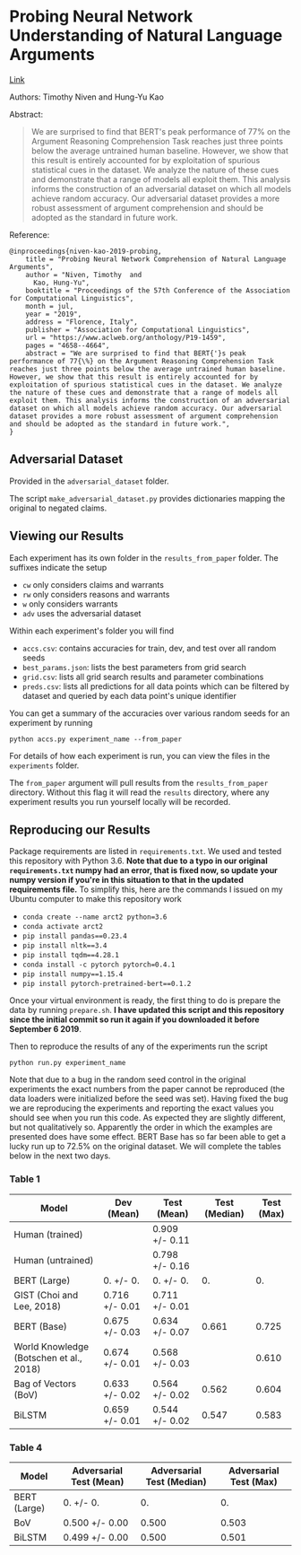 # Probing Neural Network Understanding of Natural Language Arguments

[Link](https://www.aclweb.org/anthology/P19-1459)

Authors: Timothy Niven and Hung-Yu Kao

Abstract:

> We are surprised to find that BERT's peak performance of 77\% on the Argument Reasoning Comprehension Task reaches just three points below the average untrained human baseline. However, we show that this result is entirely accounted for by exploitation of spurious statistical cues in the dataset. We analyze the nature of these cues and demonstrate that a range of models all exploit them. This analysis informs the construction of an adversarial dataset on which all models achieve random accuracy. Our adversarial dataset provides a more robust assessment of argument comprehension and should be adopted as the standard in future work.

Reference:

```
@inproceedings{niven-kao-2019-probing,
    title = "Probing Neural Network Comprehension of Natural Language Arguments",
    author = "Niven, Timothy  and
      Kao, Hung-Yu",
    booktitle = "Proceedings of the 57th Conference of the Association for Computational Linguistics",
    month = jul,
    year = "2019",
    address = "Florence, Italy",
    publisher = "Association for Computational Linguistics",
    url = "https://www.aclweb.org/anthology/P19-1459",
    pages = "4658--4664",
    abstract = "We are surprised to find that BERT{'}s peak performance of 77{\%} on the Argument Reasoning Comprehension Task reaches just three points below the average untrained human baseline. However, we show that this result is entirely accounted for by exploitation of spurious statistical cues in the dataset. We analyze the nature of these cues and demonstrate that a range of models all exploit them. This analysis informs the construction of an adversarial dataset on which all models achieve random accuracy. Our adversarial dataset provides a more robust assessment of argument comprehension and should be adopted as the standard in future work.",
}
```

## Adversarial Dataset

Provided in the `adversarial_dataset` folder.

The script `make_adversarial_dataset.py` provides dictionaries 
mapping the original to negated claims.

## Viewing our Results

Each experiment has its own folder in the `results_from_paper` folder.
The suffixes indicate the setup
- `cw` only considers claims and warrants
- `rw` only considers reasons and warrants
- `w` only considers warrants
- `adv` uses the adversarial dataset

Within each experiment's folder you will find
- `accs.csv`: contains accuracies for train, dev, and test over
  all random seeds
- `best_params.json`: lists the best parameters from grid search
- `grid.csv`: lists all grid search results and parameter
  combinations
- `preds.csv`: lists all predictions for all data points which
  can be filtered by dataset and queried by each data point's 
  unique identifier

You can get a summary of the accuracies over various random
seeds for an experiment by running

```
python accs.py experiment_name --from_paper
```

For details of how each experiment is run, you can view the
files in the `experiments` folder.

The `from_paper` argument will pull results from the `results_from_paper`
directory. Without this flag it will read the `results` directory, where any
experiment results you run yourself locally will be recorded.

## Reproducing our Results

Package requirements are listed in `requirements.txt`. We used and tested this
repository with Python 3.6. **Note that due to a typo in our original
`requirements.txt` numpy had an error, that is fixed now, so update
your numpy version if you're in this situation to that in the updated
requirements file.** To simplify this, here are the commands I issued
on my Ubuntu computer to make this repository work
- `conda create --name arct2 python=3.6`
- `conda activate arct2`
- `pip install pandas==0.23.4`
- `pip install nltk==3.4`
- `pip install tqdm==4.28.1`
- `conda install -c pytorch pytorch=0.4.1`
- `pip install numpy==1.15.4`
- `pip install pytorch-pretrained-bert==0.1.2`

Once your virtual environment is ready, the first thing to do is
prepare the data by running `prepare.sh`. **I have updated this script
and this repository since the initial commit so run it again if you
downloaded it before September 6 2019**.

Then to reproduce the results of any of the experiments run the
script

```
python run.py experiment_name
```

Note that due to a bug in the random seed control in the original 
experiments the exact numbers from the paper cannot be reproduced
(the data loaders were initialized before the seed was set). Having 
fixed the bug we are reproducing the experiments and reporting the 
exact values you should see when you run this code. As expected they
are slightly different, but not qualitatively so. Apparently the 
order in which the examples are presented does have some effect. BERT
Base has so far been able to get a lucky run up to 72.5\% on the 
original dataset. We will complete the tables below in the next two 
days.

### Table 1

|Model                                  |Dev (Mean)    |Test (Mean)   |Test (Median)|Test (Max)|
|---------------------------------------|--------------|--------------|-------------|----------|
|Human (trained)                        |              |0.909 +/- 0.11|             |          |
|Human (untrained)                      |              |0.798 +/- 0.16|             |          |
|BERT (Large)                           |0. +/- 0.|0. +/- 0.|0. |0. |
|GIST (Choi and Lee, 2018)              |0.716 +/- 0.01|0.711 +/- 0.01|             |          |
|BERT (Base)                            |0.675 +/- 0.03|0.634 +/- 0.07|0.661        |0.725     |
|World Knowledge (Botschen et al., 2018)|0.674 +/- 0.01|0.568 +/- 0.03|             |0.610     |
|Bag of Vectors (BoV)                   |0.633 +/- 0.02|0.564 +/- 0.02|0.562        |0.604     |
|BiLSTM                                 |0.659 +/- 0.01|0.544 +/- 0.02|0.547        |0.583     |

### Table 4

|Model        |Adversarial Test (Mean)|Adversarial Test (Median)|Adversarial Test (Max)|
|-------------|-----------------------|-------------------------|----------------------|
|BERT (Large) |0. +/- 0.         |0.                |0.             |
|BoV          |0.500 +/- 0.00         |0.500                    |0.503                 |
|BiLSTM       |0.499 +/- 0.00         |0.500                    |0.501                 |
